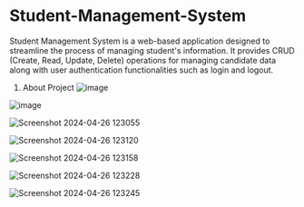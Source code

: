 # Student-Management-System
Student Management System is a web-based application designed to streamline the process of managing student's information. It provides CRUD (Create, Read, Update, Delete) operations for managing candidate data along with user authentication functionalities such as login and logout.

1. About Project 
![image](https://github.com/SurendraKondru/Student-Management-System/assets/146423581/a606d047-4cca-42d0-9f71-91334be24218)

![image](https://github.com/SurendraKondru/Student-Management-System/assets/146423581/761b84c8-4a9d-418a-961d-37f86ab6bc89)

![Screenshot 2024-04-26 123055](https://github.com/SurendraKondru/Student-Management-System/assets/146423581/7ddd3a9b-4406-4ba3-898e-cf5d2260b8ff)

![Screenshot 2024-04-26 123120](https://github.com/SurendraKondru/Student-Management-System/assets/146423581/a8995cef-7362-4813-8921-983e50452d69)

![Screenshot 2024-04-26 123158](https://github.com/SurendraKondru/Student-Management-System/assets/146423581/e4d68b66-2fb8-4410-88b6-73ddca58ff24)

![Screenshot 2024-04-26 123228](https://github.com/SurendraKondru/Student-Management-System/assets/146423581/78abb766-66ad-497a-8161-5949ec15e19e)

![Screenshot 2024-04-26 123245](https://github.com/SurendraKondru/Student-Management-System/assets/146423581/1cdfba2d-a689-4d70-851d-55f1c30e2c4e)








